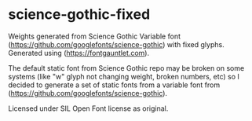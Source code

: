 # science-gothic-fixed
Weights generated from Science Gothic Variable font (https://github.com/googlefonts/science-gothic) with fixed glyphs.
Generated using (https://fontgauntlet.com).

The default static font from Science Gothic repo may be broken on some systems (like "w" glyph not changing weight, broken numbers, etc) so I decided to generate a set of static fonts from a variable font from (https://github.com/googlefonts/science-gothic).



Licensed under SIL Open Font license as original.
